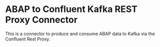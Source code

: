 # ABAP to Confluent Kafka REST Proxy Connector

This is a connector to produce and consume ABAP data to Kafka via the Confluent Rest Proxy.


